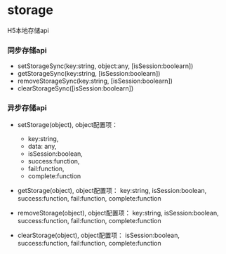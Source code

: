 # storage
H5本地存储api

### 同步存储api
+ setStorageSync(key:string, object:any, [isSession:boolearn])
+ getStorageSync(key:string, [isSession:boolearn])
+ removeStorageSync(key:string, [isSession:boolearn])
+ clearStorageSync([isSession:boolearn])

### 异步存储api

+ setStorage(object), object配置项：
    * key:string, 
    * data: any, 
    * isSession:boolean, 
    * success:function, 
    * fail:function, 
    * complete:function
    
+ getStorage(object), object配置项：
    key:string, 
    isSession:boolean, 
    success:function, 
    fail:function, 
    complete:function
    
+ removeStorage(object), object配置项：
    key:string, 
    isSession:boolean, 
    success:function, 
    fail:function, 
    complete:function

+ clearStorage(object), object配置项：
    isSession:boolean, 
    success:function, 
    fail:function, 
    complete:function
